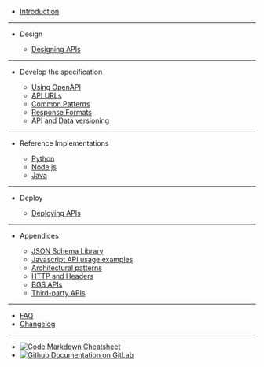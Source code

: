- [Introduction](main-content/introduction)

---

- Design
  
  - [Designing APIs](main-content/designing-apis)

---

- Develop the specification

  - [Using OpenAPI](main-content/openapi)
  - [API URLs](main-content/urls-https-headers)
  - [Common Patterns](main-content/common-patterns)
  - [Response Formats](main-content/response-formats)
  - [API and Data versioning](main-content/versioning-apis)

---

- Reference Implementations

  - [Python](reference-implementations/python)
  - [Node.js](reference-implementations/node)
  - [Java](reference-implementations/java)


---

- Deploy
  
  - [Deploying APIs](main-content/deploying-apis)

---

- Appendices

  - [JSON Schema Library](appendices/json-schema-library.md)
  - [Javascript API usage examples](reference-implementations/javascript)
  - [Architectural patterns](appendices/architecture.md)
  - [HTTP and Headers](appendices/http-and-headers.md)
  - [BGS APIs](appendices/bgs-apis.md)
  - [Third-party APIs](appendices/third-party-apis.md)

---

- [FAQ](other/faq.md)
- [Changelog](other/changelog.md)

---

- [![Code](https://icongr.am/feather/code.svg?size=16&color=808080) Markdown Cheatsheet](https://jhildenbiddle.github.io/docsify-themeable/#/markdown)
- [![Github](https://icongram.jgog.in/simple/github.svg?color=808080&size=16) Documentation on GitLab](https://kwvmxgit.ad.nerc.ac.uk/apis/api-guidance-docs/)
<!-- - [![NPM](https://icongram.jgog.in/simple/npm.svg?colored&size=16)Template Documentation](https://docsify.now.sh/) -->
<!-- - [![Twitter](https://icongram.jgog.in/simple/twitter.svg?colored&size=16)@jhildenbiddle](http://twitter.com/jhildenbiddle) -->
